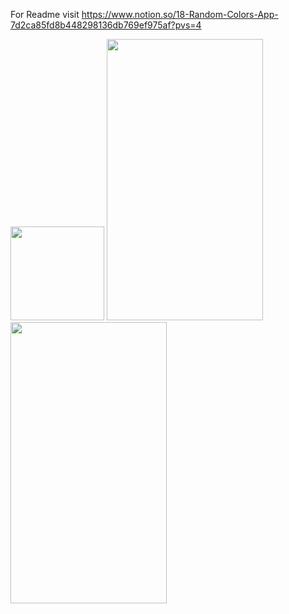 For Readme visit https://www.notion.so/18-Random-Colors-App-7d2ca85fd8b448298136db769ef975af?pvs=4

<img src="https://github.com/zeeshan2k2/RandomColors/assets/100070393/fb3906bb-258e-4556-bc83-82cc365703e1](https://github.com/zeeshan2k2/RandomColors/blob/main/RandomColors/App%20icon.jpg" width="150" height="150">

<img src="https://github.com/zeeshan2k2/RandomColors/assets/100070393/d69281a3-ca1f-415c-98d6-c75485e52cd2" width="250" height="450">
<img src="https://github.com/zeeshan2k2/RandomColors/assets/100070393/b3f84c8f-2f06-403d-8766-e9ace67530fb" width="250" height="450">
